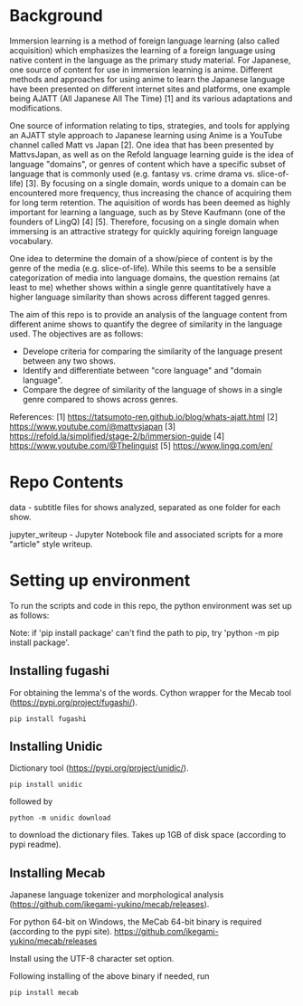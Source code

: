 # Background
Immersion learning is a method of foreign language learning (also called acquisition) which emphasizes the learning of a foreign language using native content in the language as the primary study material.
For Japanese, one source of content for use in immersion learning is anime.
Different methods and approaches for using anime to learn the Japanese language have been presented on different internet sites and platforms, one example being AJATT (All Japanese All The Time) [1] and its various adaptations and modifications.

One source of information relating to tips, strategies, and tools for applying an AJATT style approach to Japanese learning using Anime is a YouTube channel called Matt vs Japan [2].
One idea that has been presented by MattvsJapan, as well as on the Refold language learning guide is the idea of language "domains", or genres of content which have a specific subset of language that is commonly used (e.g. fantasy vs. crime drama vs. slice-of-life) [3].
By focusing on a single domain, words unique to a domain can be encountered more frequency, thus increasing the chance of acquiring them for long term retention.
The aquisition of words has been deemed as highly important for learning a language, such as by Steve Kaufmann (one of the founders of LingQ) [4] [5].
Therefore, focusing on a single domain when immersing is an attractive strategy for quickly aquiring foreign language vocabulary.

One idea to determine the domain of a show/piece of content is by the genre of the media (e.g. slice-of-life).
While this seems to be a sensible categorization of media into language domains, the question remains (at least to me) whether shows within a single genre quantitatively have a higher language similarity than shows across different tagged genres.

The aim of this repo is to provide an analysis of the language content from different anime shows to quantify the degree of similarity in the language used.
The objectives are as follows:
- Develope criteria for comparing the similarity of the language present between any two shows.
- Identify and differentiate between "core language" and "domain language".
- Compare the degree of similarity of the language of shows in a single genre compared to shows across genres.

References:
[1] https://tatsumoto-ren.github.io/blog/whats-ajatt.html
[2] https://www.youtube.com/@mattvsjapan
[3] https://refold.la/simplified/stage-2/b/immersion-guide
[4] https://www.youtube.com/@Thelinguist
[5] https://www.lingq.com/en/

# Repo Contents
data - subtitle files for shows analyzed, separated as one folder for each show.

jupyter_writeup - Jupyter Notebook file and associated scripts for a more "article" style writeup.

# Setting up environment
To run the scripts and code in this repo, the python environment was set up as follows:

Note: if 'pip install package' can't find the path to pip, try 'python -m pip install package'.

## Installing fugashi 
For obtaining the lemma's of the words.
Cython wrapper for the Mecab tool (https://pypi.org/project/fugashi/).

```shell
pip install fugashi
```

## Installing Unidic 
Dictionary tool (https://pypi.org/project/unidic/).

```shell
pip install unidic
```
followed by
```shell
python -m unidic download
```
to download the dictionary files.
Takes up 1GB of disk space (according to pypi readme).

## Installing Mecab
Japanese language tokenizer and morphological analysis (https://github.com/ikegami-yukino/mecab/releases).

For python 64-bit on Windows, the MeCab 64-bit binary is required (according to the pypi site).
https://github.com/ikegami-yukino/mecab/releases

Install using the UTF-8 character set option.

Following installing of the above binary if needed, run
```shell
pip install mecab
```
